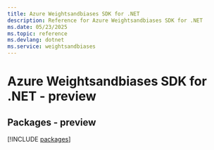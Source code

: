 ```yaml
---
title: Azure Weightsandbiases SDK for .NET
description: Reference for Azure Weightsandbiases SDK for .NET
ms.date: 05/23/2025
ms.topic: reference
ms.devlang: dotnet
ms.service: weightsandbiases
---
```

# Azure Weightsandbiases SDK for .NET - preview
## Packages - preview
[!INCLUDE [packages](weightsandbiases-index.md)]